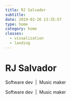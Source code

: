 ```yaml
---
title: RJ Salvador
subtitle:
date: 2019-03-26 13:35:57
type: home
category: home
classes:
  - visualization
  - landing
---
```


<Visualizations></Visualizations>

<div class="home-content-wrapper">
  <h1 class="content-title">RJ Salvador</h1>
  <p class="content-subtitle content-subtitle--desktop">Software dev &nbsp;| &nbsp;Music maker</p>
  <p class="content-subtitle content-subtitle--mobile">Software dev &nbsp;| &nbsp;Music maker</p>
</div>
